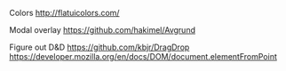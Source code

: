 Colors
http://flatuicolors.com/

Modal overlay
https://github.com/hakimel/Avgrund

Figure out D&D
https://github.com/kbjr/DragDrop
https://developer.mozilla.org/en/docs/DOM/document.elementFromPoint
